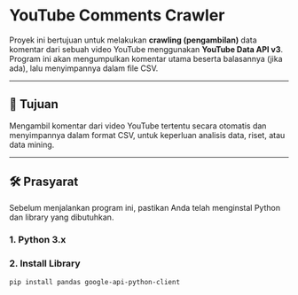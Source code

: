 # YouTube Comments Crawler

Proyek ini bertujuan untuk melakukan **crawling (pengambilan)** data komentar dari sebuah video YouTube menggunakan **YouTube Data API v3**. Program ini akan mengumpulkan komentar utama beserta balasannya (jika ada), lalu menyimpannya dalam file CSV.

---

## 🎯 Tujuan
Mengambil komentar dari video YouTube tertentu secara otomatis dan menyimpannya dalam format CSV, untuk keperluan analisis data, riset, atau data mining.

---

## 🛠️ Prasyarat

Sebelum menjalankan program ini, pastikan Anda telah menginstal Python dan library yang dibutuhkan.

### 1. Python 3.x

### 2. Install Library
```bash
pip install pandas google-api-python-client

